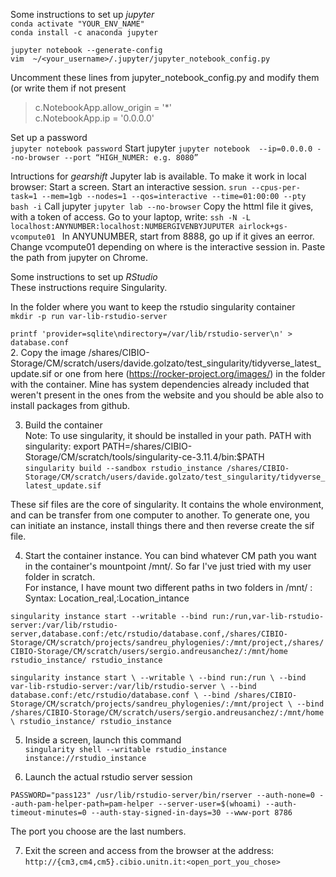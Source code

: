 Some instructions to set up *jupyter*  
`conda activate "YOUR_ENV_NAME"`  
`conda install -c anaconda jupyter`  

`jupyter notebook --generate-config`  
`vim  ~/<your_username>/.jupyter/jupyter_notebook_config.py`  

Uncomment these lines from jupyter_notebook_config.py  and modify them (or write them if not present  
> c.NotebookApp.allow_origin = '*'  
> c.NotebookApp.ip = '0.0.0.0'  

Set up a password  
`jupyter notebook password`
Start jupyter
`jupyter notebook  --ip=0.0.0.0 --no-browser --port “HIGH_NUMER: e.g. 8080”`  

Intructions for *gearshift*
Jupyter lab is available. To make it work in local browser:
Start a screen. Start an interactive session.
`srun --cpus-per-task=1 --mem=1gb --nodes=1 --qos=interactive --time=01:00:00 --pty bash -i`
Call jupyter
`jupyter lab --no-browser`
Copy the httml file it gives, with a token of access.
Go to your laptop, write:
`ssh -N -L localhost:ANYNUMBER:localhost:NUMBERGIVENBYJUPUTER airlock+gs-vcompute01 `
In ANYUNUMBER, start from 8888, go up if it gives an eerror. Change vcompute01 depending on where is the interactive session in.
Paste the path from jupyter on Chrome.  


Some instructions to set up *RStudio*  
These instructions require Singularity.  

In the folder where you want to keep the rstudio singularity container  
`mkdir -p run var-lib-rstudio-server`

`printf 'provider=sqlite\ndirectory=/var/lib/rstudio-server\n' > database.conf`  
2. Copy the image /shares/CIBIO-Storage/CM/scratch/users/davide.golzato/test_singularity/tidyverse_latest_update.sif  or one from here (https://rocker-project.org/images/) in the folder with the container. Mine has system dependencies already included that weren't present in the ones from the website and you should be able also to install packages from github.  


3. Build the container  
Note: To use singularity, it should be installed in your path. PATH with singularity: export PATH=/shares/CIBIO-Storage/CM/scratch/tools/singularity-ce-3.11.4/bin:$PATH  
`singularity build --sandbox rstudio_instance /shares/CIBIO-Storage/CM/scratch/users/davide.golzato/test_singularity/tidyverse_latest_update.sif`  

These sif files are the core of singularity. It contains the whole environment, and can be transfer from one computer to another. To generate one, you can initiate an instance, install things there and then reverse create the sif file.  


4. Start the container instance. You can bind whatever CM path you want in the container's mountpoint /mnt/. So far I've just tried with my user folder in scratch.  
For instance, I have mount two different paths in two folders in /mnt/ : Syntax: Location_real,:Location_intance  

`singularity instance start --writable --bind run:/run,var-lib-rstudio-server:/var/lib/rstudio-server,database.conf:/etc/rstudio/database.conf,/shares/CIBIO-Storage/CM/scratch/projects/sandreu_phylogenies/:/mnt/project,/shares/CIBIO-Storage/CM/scratch/users/sergio.andreusanchez/:/mnt/home rstudio_instance/ rstudio_instance`  

`singularity instance start \
    --writable \
    --bind run:/run \
    --bind var-lib-rstudio-server:/var/lib/rstudio-server \
    --bind database.conf:/etc/rstudio/database.conf \
    --bind /shares/CIBIO-Storage/CM/scratch/projects/sandreu_phylogenies/:/mnt/project \
    --bind /shares/CIBIO-Storage/CM/scratch/users/sergio.andreusanchez/:/mnt/home \
    rstudio_instance/ rstudio_instance`


5.  Inside a screen, launch this command  
`singularity shell --writable rstudio_instance instance://rstudio_instance`  


6. Launch the actual rstudio server session  

`PASSWORD="pass123" /usr/lib/rstudio-server/bin/rserver --auth-none=0 --auth-pam-helper-path=pam-helper --server-user=$(whoami) --auth-timeout-minutes=0 --auth-stay-signed-in-days=30 --www-port 8786`   

The port you choose are the last numbers.  

7. Exit the screen and access from the browser at the address:  
`http://{cm3,cm4,cm5}.cibio.unitn.it:<open_port_you_chose>`

